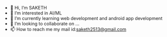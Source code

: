 - 👋 Hi, I’m SAKETH
- 👀 I’m interested in AI/ML
- 🌱 I’m currently learning web development and android app development
- 💞️ I’m looking to collaborate on ...
- 📫 How to reach me my mail id:saketh2513@gmail.com

<!---
saketh2513/saketh2513 is a ✨ special ✨ repository because its `README.md` (this file) appears on your GitHub profile.
You can click the Preview link to take a look at your changes.
--->
